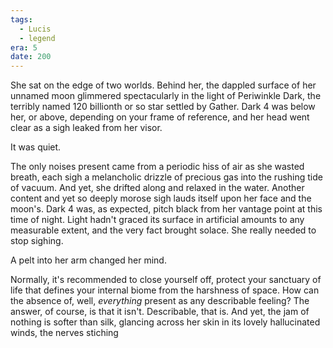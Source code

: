 ```yaml
---
tags:
  - Lucis
  - legend
era: 5
date: 200
---
```

She sat on the edge of two worlds. Behind her, the dappled surface of her unnamed moon glimmered spectacularly in the light of Periwinkle Dark, the terribly named 120 billionth or so star settled by Gather.  Dark 4 was below her, or above, depending on your frame of reference, and her head went clear as a sigh leaked from her visor. 

It was quiet. 

The only noises present came from a periodic hiss of air as she wasted breath, each sigh a melancholic drizzle of precious gas into the rushing tide of vacuum. And yet, she drifted along and relaxed in the water. Another content and yet so deeply morose sigh lauds itself upon her face and the moon's. Dark 4 was, as expected, pitch black from her vantage point at this time of night. Light hadn't graced its surface in artificial amounts to any measurable extent, and the very fact brought solace. She really needed to stop sighing. 

A pelt into her arm changed her mind. 

Normally, it's recommended to close yourself off, protect your sanctuary of life that defines your internal biome from the harshness of space. How can the absence of, well, *everything* present as any describable feeling? The answer, of course, is that it isn't. Describable, that is. And yet, the jam of nothing is softer than silk, glancing across her skin in its lovely hallucinated winds, the nerves stiching 